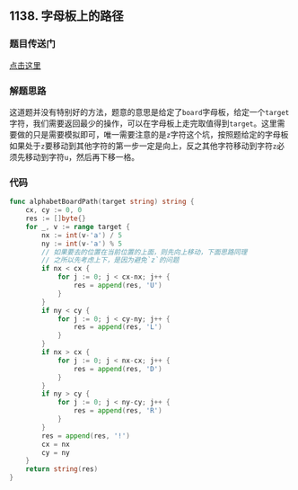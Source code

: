 ## 1138. 字母板上的路径

### 题目传送门

[点击这里](https://leetcode.cn/problems/alphabet-board-path/)

### 解题思路

这道题并没有特别好的方法，题意的意思是给定了`board`字母板，给定一个`target`字符，我们需要返回最少的操作，可以在字母板上走完取值得到`target`。这里需要做的只是需要模拟即可，唯一需要注意的是`z`字符这个坑，按照题给定的字母板如果处于`z`要移动到其他字符的第一步一定是向上，反之其他字符移动到字符`z`必须先移动到字符`u`，然后再下移一格。

### 代码

```go
func alphabetBoardPath(target string) string {
	cx, cy := 0, 0
	res := []byte{}
	for _, v := range target {
		nx := int(v-'a') / 5
		ny := int(v-'a') % 5
		// 如果要去的位置在当前位置的上面，则先向上移动，下面思路同理
		// 之所以先考虑上下，是因为避免`z`的问题
		if nx < cx {
			for j := 0; j < cx-nx; j++ {
				res = append(res, 'U')
			}
		}
		if ny < cy {
			for j := 0; j < cy-ny; j++ {
				res = append(res, 'L')
			}
		}
		if nx > cx {
			for j := 0; j < nx-cx; j++ {
				res = append(res, 'D')
			}
		}
		if ny > cy {
			for j := 0; j < ny-cy; j++ {
				res = append(res, 'R')
			}
		}
		res = append(res, '!')
		cx = nx
		cy = ny
	}
	return string(res)
}
```